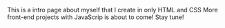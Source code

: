 This is a intro page about myself that I create in only HTML and CSS
More front-end projects with JavaScrip is about to come! Stay tune!

